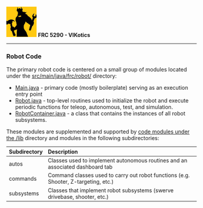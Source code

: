 ![FRC 5290 - VIKotics](../../../../../doc/graphics/5920-vikotics-logo_80x80.png "FRC 5290 - VIKotics")
**FRC 5290 - VIKotics**

---

### Robot Code

The primary robot code is centered on a small group of modules located under the
[src/main/java/frc/robot/](./) directory:

- [Main.java](./Main.java) - primary code (mostly
boilerplate) serving as an execution entry point
- [Robot.java](./Robot.java) - top-level routines used
to initialize the robot and execute periodic functions for teleop, autonomous,
test, and simulation.
- [RobotContainer.java](./RobotContainer.java) - a class
that contains the instances of all robot subsystems.

These modules are supplemented and supported by [code modules under the /lib](../lib/lib-code.md)
directory and modules in the following subdirectories:

| Subdirectory | Description |
| :----------- | :---------- |
| autos        | Classes used to implement autonomous routines and an associated dashboard tab |
| commands     | Command classes used to carry out robot functions (e.g. Shooter, Z-targeting, etc.) |
| subsystems   | Classes that implement robot subsystems (swerve drivebase, shooter, etc.)
